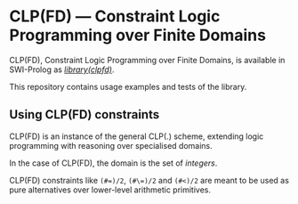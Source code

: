 # CLP(FD) &mdash; Constraint Logic Programming over Finite Domains

CLP(FD), Constraint Logic Programming over Finite Domains, is
available in SWI-Prolog as
*[library(clpfd)](http://www.swi-prolog.org/man/clpfd.html)*.

This repository contains usage examples and tests of the library.

## Using CLP(FD) constraints

CLP(FD) is an instance of the general CLP(.) scheme, extending logic
programming with reasoning over specialised domains.

In the case of CLP(FD), the domain is the set of _integers_.

CLP(FD) constraints like `(#=)/2`, `(#\=)/2` and `(#<)/2` are meant to
be used as pure alternatives over lower-level arithmetic primitives.

